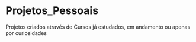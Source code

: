 # Projetos_Pessoais
Projetos criados através de Cursos já estudados, em andamento ou apenas por curiosidades
